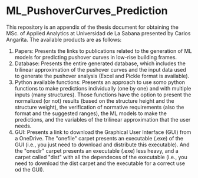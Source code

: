 # ML_PushoverCurves_Prediction
This repository is an appendix of the thesis document for obtaining the MSc. of Applied Analytics at Universidad de La Sabana presented by Carlos Angarita. The available products are as follows:
1. Papers: Presents the links to publications related to the generation of ML models for predicting pushover curves in low-rise building frames.
2. Database: Presents the entire generated database, which includes the trilinear approximation of the pushover curves and the input data used to generate the pushover analysis (Excel and Pickle format is available).
3. Python available functions: Presents an approach to use somo python functions to make predictions individually (one by one) and with multiple inputs (many structures). Those functions have the option to present the normalized (or not) results (based on the structure height and the structure weight), the verification of normative requirements (also the format and the suggested ranges), the ML models to make the predictions, and the variables of the trilinear approximation that the user needs.
4. GUI: Presents a link to download the Graphical User Interface (GUI) from a OneDrive. The "onefile" carpet presents an executable (.exe) of the GUI (i.e., you just need to download and distribute this executable). And the "onedir" carpet presents an executable (.exe) less heavy, and a carpet called "dist" with all the dependeces of the executable (i.e., you need to download the dist carpet and the executable for a correct use od the GUI). 
